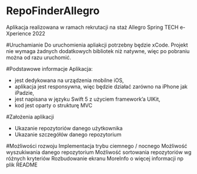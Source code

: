 # RepoFinderAllegro
Aplikacja realizowana w ramach rekrutacji na staż Allegro Spring TECH e-Xperience 2022

#Uruchamianie
Do uruchomienia apliakcji potrzebny będzie xCode. Projekt nie wymaga żadnych dodatkowych bibliotek niż natywne, więc po pobraniu można od razu uruchomić.

#Podstawowe informacje
Aplikacja: 
- jest dedykowana na urządzenia mobilne iOS,
- aplikacja jest responsywna, więc będzie działać zarówno na iPhone jak iPadzie, 
- jest napisana w języku Swift 5 z użyciem framework’a UIKit,
- kod jest oparty o strukturę MVC

#Założenia aplikacji
- Ukazanie repozytoriów danego użytkownika
- Ukazanie szczegółów danego repozytorium

#Możliwości rozwoju
Implementacja trybu ciemnego / nocnego
Możliwość wyszukiwania danego repozytorium
Możliwość sortowania repozytoriów wg różnych kryteriów
Rozbudowanie ekranu MoreInfo o więcej informacji np plik README
